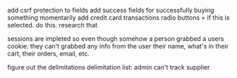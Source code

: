 add csrf protection to fields
add success fields for successfully buying something
momentarily add credit card transactions
radio buttons = if this is selected. do this. research that

sessions are impleted so even though somehow a person grabbed a users cookie.
they can't grabbed any info from the user their name, what's in their cart, their orders, email, etc.

figure out the delimitations
delimitation list:
admin can't track supplier
